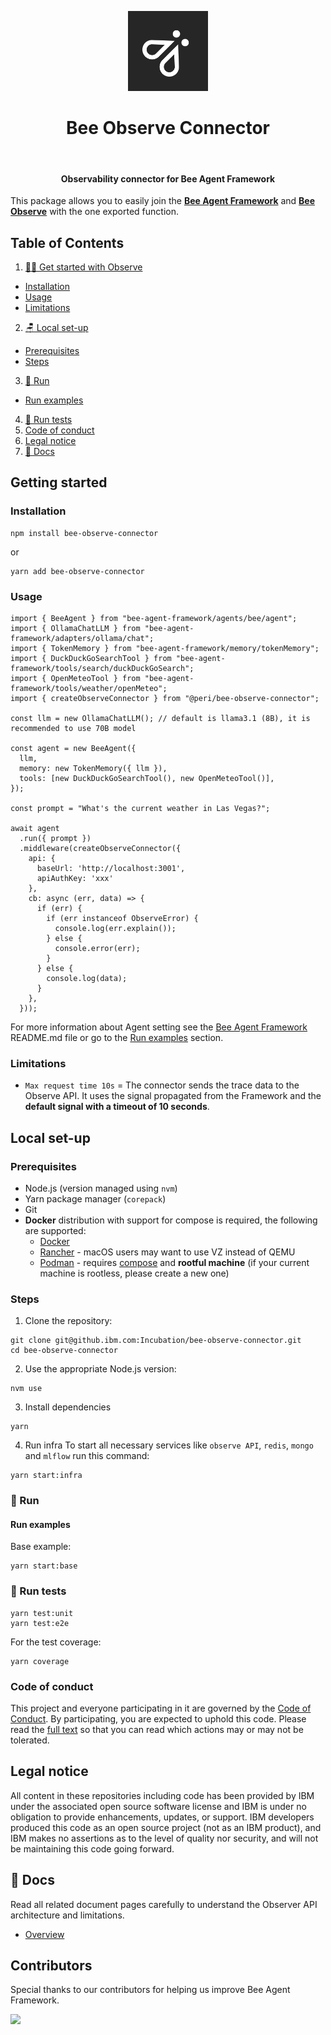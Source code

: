 <p align="center">
  <img src="./docs/assets/Bee_Dark.svg" height="128">
  <h1 align="center">Bee Observe Connector</h1>
</p>

<p align="center">
  <a aria-label="Join the community on GitHub" href="https://github.com/i-am-bee/bee-observe-connector/discussions">
    <img alt="" src="https://img.shields.io/badge/Join%20the%20community-blueviolet.svg?style=for-the-badge&labelColor=000000&label=Bee">
  </a>
  <h4 align="center">Observability connector for Bee Agent Framework</h4>
</p>

This package allows you to easily join the [**Bee Agent Framework**](https://github.com/i-am-bee/bee-agent-framework) and [**Bee Observe**](https://github.com/i-am-bee/bee-observe) with the one exported function.

## Table of Contents

1. [👩‍💻 Get started with Observe](#-get-started)

- [Installation](#installation)
- [Usage](#usage)
- [Limitations](#limitations)

2. [🪑 Local set-up](#-local-set-up)

- [Prerequisites](#prerequisites)
- [Steps](#steps)

3. [🚀 Run](#-run)

- [Run examples](#run-examples)

4. [🧪 Run tests](#-run-tests)
5. [Code of conduct](#code-of-conduct)
6. [Legal notice](#legal-notice)
7. [📖 Docs](#-docs)

## Getting started

### Installation

```
npm install bee-observe-connector
```

or

```
yarn add bee-observe-connector
```

### Usage

```
import { BeeAgent } from "bee-agent-framework/agents/bee/agent";
import { OllamaChatLLM } from "bee-agent-framework/adapters/ollama/chat";
import { TokenMemory } from "bee-agent-framework/memory/tokenMemory";
import { DuckDuckGoSearchTool } from "bee-agent-framework/tools/search/duckDuckGoSearch";
import { OpenMeteoTool } from "bee-agent-framework/tools/weather/openMeteo";
import { createObserveConnector } from "@peri/bee-observe-connector";

const llm = new OllamaChatLLM(); // default is llama3.1 (8B), it is recommended to use 70B model

const agent = new BeeAgent({
  llm,
  memory: new TokenMemory({ llm }),
  tools: [new DuckDuckGoSearchTool(), new OpenMeteoTool()],
});

const prompt = "What's the current weather in Las Vegas?";

await agent
  .run({ prompt })
  .middleware(createObserveConnector({
    api: {
      baseUrl: 'http://localhost:3001',
      apiAuthKey: 'xxx'
    },
    cb: async (err, data) => {
      if (err) {
        if (err instanceof ObserveError) {
          console.log(err.explain());
        } else {
          console.error(err);
        }
      } else {
        console.log(data);
      }
    },
  }));
```

For more information about Agent setting see the [Bee Agent Framework](https://github.com/i-am-bee/bee-agent-framework) README.md file or go to the [Run examples](#run-examples) section.

### Limitations

- `Max request time 10s` = The connector sends the trace data to the Observe API. It uses the signal propagated from the Framework and the **default signal with a timeout of 10 seconds**.

## Local set-up

### Prerequisites

- Node.js (version managed using `nvm`)
- Yarn package manager (`corepack`)
- Git
- **Docker** distribution with support for compose is required, the following are supported:
  - [Docker](https://www.docker.com/)
  - [Rancher](https://www.rancher.com/) - macOS users may want to use VZ instead of QEMU
  - [Podman](https://podman.io/) - requires [compose](https://podman-desktop.io/docs/compose/setting-up-compose) and **rootful machine** (if your current machine is rootless, please create a new one)

### Steps

1. Clone the repository:

```
git clone git@github.ibm.com:Incubation/bee-observe-connector.git
cd bee-observe-connector
```

2. Use the appropriate Node.js version:

```
nvm use
```

3. Install dependencies

```
yarn
```

4. Run infra
   To start all necessary services like `observe API`, `redis`, `mongo` and `mlflow` run this command:

```
yarn start:infra
```

### 🚀 Run

#### Run examples

Base example:

```
yarn start:base
```

### 🧪 Run tests

```
yarn test:unit
yarn test:e2e
```

For the test coverage:

```
yarn coverage
```

### Code of conduct

This project and everyone participating in it are governed by the [Code of Conduct](./CODE_OF_CONDUCT.md). By participating, you are expected to uphold this code. Please read the [full text](./CODE_OF_CONDUCT.md) so that you can read which actions may or may not be tolerated.

## Legal notice

All content in these repositories including code has been provided by IBM under the associated open source software license and IBM is under no obligation to provide enhancements, updates, or support. IBM developers produced this code as an open source project (not as an IBM product), and IBM makes no assertions as to the level of quality nor security, and will not be maintaining this code going forward.

## 📖 Docs

Read all related document pages carefully to understand the Observer API architecture and limitations.

- [Overview](./docs/overview.md)

## Contributors

Special thanks to our contributors for helping us improve Bee Agent Framework.

<a href="https://github.com/i-am-bee/bee-observe-connector/graphs/contributors">
  <img src="https://contrib.rocks/image?repo=i-am-bee/bee-observe-connector" />
</a>
